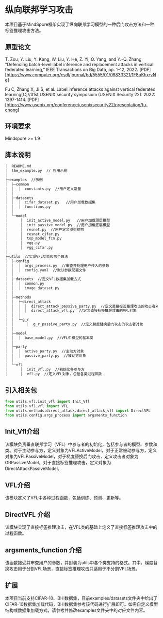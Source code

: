 # 纵向联邦学习攻击

本项目基于MindSpore框架实现了纵向联邦学习模型的一种后门攻击方法和一种标签推理攻击方法。

## 原型论文

T. Zou, Y. Liu, Y. Kang, W. Liu, Y. He, Z. Yi, Q. Yang, and Y.-Q. Zhang, “Defending batch-level label inference and replacement attacks in vertical federated learning,” IEEE Transactions on Big Data, pp. 1–12, 2022. [PDF][https://www.computer.org/csdl/journal/bd/5555/01/09833321/1F8uKhxrvNe]

Fu C, Zhang X, Ji S, et al. Label inference attacks against vertical federated learning[C]//31st USENIX security symposium (USENIX Security 22). 2022: 1397-1414. [PDF][https://www.usenix.org/conference/usenixsecurity22/presentation/fu-chong]

## 环境要求

Mindspore >= 1.9

## 脚本说明

```markdown
│  README.md
│  the_example.py  // 应用示例
│
├─examples  //示例
│  ├─common
│  │  │  constants.py  //用户定义常量
│  │
│  ├─datasets
│  │  │  cifar_dataset.py   //用户加载数据集
│  │  │  functions.py
│  │
│  └─model
│      │  init_active_model.py   //用户加载顶层模型
│      │  init_passive_model.py  //用户加载底层模型
│      │  resnet.py  //用户定义模型结构
│      │  resnet_cifar.py
│      │  top_model_fcn.py
│      │  vgg.py
│      │  vgg_cifar.py
│
├─utils  //实现VFL功能和两个算法
│  ├─config
│  │  │  args_process.py  //审查并处理用户传入的参数
│  │  │  config.yaml  //默认参数配置文件
│  │
│  ├─datasets  //定义VFL数据集加载方式
│  │  │  common.py
│  │  │  image_dataset.py
│  │
│  ├─methods
│  │  ├─direct_attack
│  │  │  │  direct_attack_passive_party.py  //定义直接标签推理攻击的攻击者对象
│  │  │  │  direct_attack_vfl.py  //定义直接标签推理攻击的VFL对象
│  │  │
│  │  └─g_r
│  │      │  g_r_passive_party.py  //定义梯度替换后门攻击的攻击者对象
│  │
│  ├─model
│  │  │  base_model.py  //VFL中模型的基本类
│  │
│  ├─party
│  │  │  active_party.py  //主动方对象
│  │  │  passive_party.py  //被动方对象
│  │
│  └─vfl
│      │  init_vfl.py  //初始化各参与方
│      │  vfl.py  //定义VFL对象，包括各类过程函数
```

## 引入相关包

```Python
from utils.vfl.init_vfl import Init_Vfl
from utils.vfl.vfl import VFL
from utils.methods.direct_attack.direct_attack_vfl import DirectVFL
from utils.config.args_process import argsments_function
```

## Init_Vfl介绍

该模块负责垂直联邦学习（VFL）中参与者的初始化，包括参与者的模型、参数和类。对于主动参与方，定义对象为VFLActiveModel，对于正常被动参与方，定义对象为VFLPassiveModel，对于梯度替换后门攻击，定义攻击者对象为GRPassiveModel，对于直接标签推理攻击，定义对象为DirectAttackPassiveModel。

## VFL介绍

该模块定义了VFL中各种过程函数，包括训练、预测、更新等。

## DirectVFL 介绍

该模块实现了直接标签推理攻击，在VFL类的基础上定义了直接标签推理攻击中的过程函数。

## argsments_function 介绍

该函数接受并审查用户的参数，并封装为utils中各个类支持的格式。其中，梯度替换攻击用于分割VFL场景，直接标签推理攻击只适用于不分割VFL场景。

## 扩展
本项目当前支持CIFAR-10、BHI数据集，目前examples/datasets文件夹中给出了CIFAR-10数据集加载代码，BHI数据集参考该代码进行扩展即可。如需自定义模型结构或数据集加载方式，请参考并修改examples文件夹中的对应文件内容。